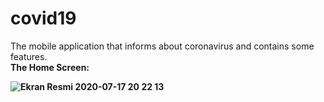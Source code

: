 # covid19
  The mobile application that informs about coronavirus and contains some features.
  <br>
    <b>The Home Screen:<b>
  <br>

![Ekran Resmi 2020-07-17 20 22 13](https://user-images.githubusercontent.com/57998586/87814424-641f0880-c86c-11ea-83ad-5e85dac8c425.png)
